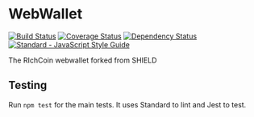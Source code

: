# WebWallet
[![Build Status](https://travis-ci.org/geoffdutton/WebWallet.svg?branch=unit_tests)](https://travis-ci.org/geoffdutton/WebWallet)
[![Coverage Status](https://coveralls.io/repos/github/geoffdutton/WebWallet/badge.svg?branch=unit_tests)](https://coveralls.io/github/geoffdutton/WebWallet?branch=unit_tests)
[![Dependency Status](https://david-dm.org/geoffdutton/lambda-proxy-utils.svg)](https://david-dm.org/geoffdutton/WebWallet/)
[![Standard - JavaScript Style Guide](https://img.shields.io/badge/code_style-standard-brightgreen.svg)](http://standardjs.com/)

The RIchCoin webwallet forked from SHIELD

## Testing
Run `npm test` for the main tests. It uses Standard to lint and Jest to test.
